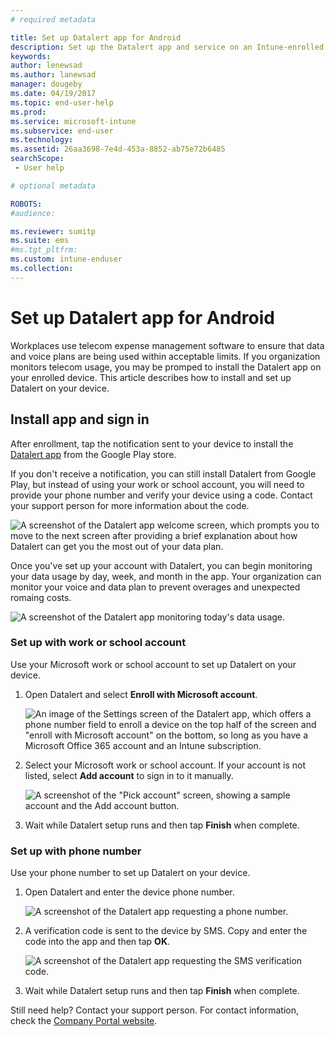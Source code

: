 ```yaml
---
# required metadata

title: Set up Datalert app for Android  
description: Set up the Datalert app and service on an Intune-enrolled Android device.  
keywords:
author: lenewsad
ms.author: lanewsad
manager: dougeby
ms.date: 04/19/2017
ms.topic: end-user-help
ms.prod:
ms.service: microsoft-intune
ms.subservice: end-user
ms.technology:
ms.assetid: 26aa3698-7e4d-453a-8852-ab75e72b6485
searchScope:
 - User help

# optional metadata

ROBOTS:
#audience:

ms.reviewer: sumitp
ms.suite: ems
#ms.tgt_pltfrm:
ms.custom: intune-enduser
ms.collection: 
---
```


# Set up Datalert app for Android  

Workplaces use telecom expense management software to ensure that data and voice plans are being used within acceptable limits. If you organization monitors telecom usage, you may be promped to install the Datalert app on your enrolled device. This article describes how to install and set up Datalert on your device. 

## Install app and sign in    
After enrollment, tap the notification sent to your device to install the [Datalert app](https://play.google.com/store/apps/details?id=fr.memobox.databox) from the Google Play store. 

If you don't receive a notification, you can still install Datalert from Google Play, but instead of using your work or school account, you will need to provide your phone number and verify your device using a code. Contact your support person for more information about the code.   

  ![A screenshot of the Datalert app welcome screen, which prompts you to move to the next screen after providing a brief explanation about how Datalert can get you the most out of your data plan.](./media/and-enroll-12-tem-datalert-setup.png)  

Once you've set up your account with Datalert, you can begin monitoring your data usage by day, week, and month in the app. Your organization can monitor your voice and data plan to prevent overages and unexpected romaing costs. 

   ![A screenshot of the Datalert app monitoring today's data usage.](./media/and-enroll-15-tem-datalert-monitoring-active.png)  

### Set up with work or school account  
Use your Microsoft work or school account to set up Datalert on your device.  

1. Open Datalert and select __Enroll with Microsoft account__.  

   ![An image of the Settings screen of the Datalert app, which offers a phone number field to enroll a device on the top half of the screen and "enroll with Microsoft account" on the bottom, so long as you have a Microsoft Office 365 account and an Intune subscription.](./media/and-enroll-12a-tem-datalert-enroll-msft-account.png)  

2. Select your Microsoft work or school account. If your account is not listed, select **Add account** to sign in to it manually.    

   ![A screenshot of the "Pick account" screen, showing a sample account and the Add account button.](./media/and-enroll-12b-tem-datalert-enroll-select-msft-account.png)

3. Wait while Datalert setup runs and then tap __Finish__ when complete.  

### Set up with phone number  
Use your phone number to set up Datalert on your device.  

1. Open Datalert and enter the device phone number.  

   ![A screenshot of the Datalert app requesting a phone number.](./media/and-enroll-13-tem-datalert-phone-number.png)

2. A verification code is sent to the device by SMS. Copy and enter the code into the app and then tap __OK__.  

   ![A screenshot of the Datalert app requesting the SMS verification code.](./media/and-enroll-14-tem-datalert-sms.png)

3. Wait while Datalert setup runs and then tap __Finish__ when complete.  

Still need help? Contact your support person. For contact information, check the [Company Portal website](https://go.microsoft.com/fwlink/?linkid=2010980).  
